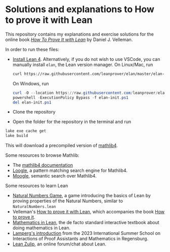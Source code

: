# Solutions and explanations to How to prove it with Lean

This repository contains my explanations and exercise solutions for the online book [*How To Prove It with Lean*](https://djvelleman.github.io/HTPIwL/) by Daniel J. Velleman.

In order to run these files:

* [Install Lean 4](https://github.com/leanprover/lean4/blob/master/doc/quickstart.md).
  Alternatively, if you do not wish to use VSCode, you can manually install `elan`, the Lean version manager. On Linux/Mac, run
  
  ```bash
  curl https://raw.githubusercontent.com/leanprover/elan/master/elan-init.sh -sSf | sh
  ```

  On Windows, run
  
  ```powershell
  curl -O --location https://raw.githubusercontent.com/leanprover/elan/master/elan-init.ps1
  powershell -ExecutionPolicy Bypass -f elan-init.ps1
  del elan-init.ps1
  ```

* Clone the repository
* Open the folder for the repository in the terminal and run

```bash
lake exe cache get
lake build
```

This will download a precompiled version of [mathlib4](https://github.com/leanprover-community/mathlib4).

Some resources to browse Mathlib:
* The [mathlib4 documentation](https://leanprover-community.github.io/mathlib4_docs/index.html)
* [Loogle](https://loogle.lean-lang.org/), a pattern matching search engine for Mathlib4.
* [Moogle](https://www.moogle.ai), semantic search over Mathlib4. 

Some resources to learn Lean
* [Natural Numbers Game](https://adam.math.hhu.de/#/g/hhu-adam/NNG4), a game introducing the basics of Lean by proving properties of the Natural Numbers, similar to `NaturalNumbers.lean`
* Velleman's [How to prove it with Lean](https://djvelleman.github.io/HTPIwL/), which accompanies the book [How to prove it](https://users.metu.edu.tr/serge/courses/111-2011/textbook-math111.pdf).
* [Mathematics in Lean](https://github.com/leanprover-community/mathematics_in_lean), the de facto standard interactive textbook about doing mathematics in Lean.
* [Lamperg's introduction](https://github.com/JLimperg/regensburg-itp-school-2023) from the  2023 International Summer School on Interactions of Proof Assistants and Mathematics in Regensburg.
* [Lean Zulip](https://leanprover.zulipchat.com/), an online forum/chat about Lean.

